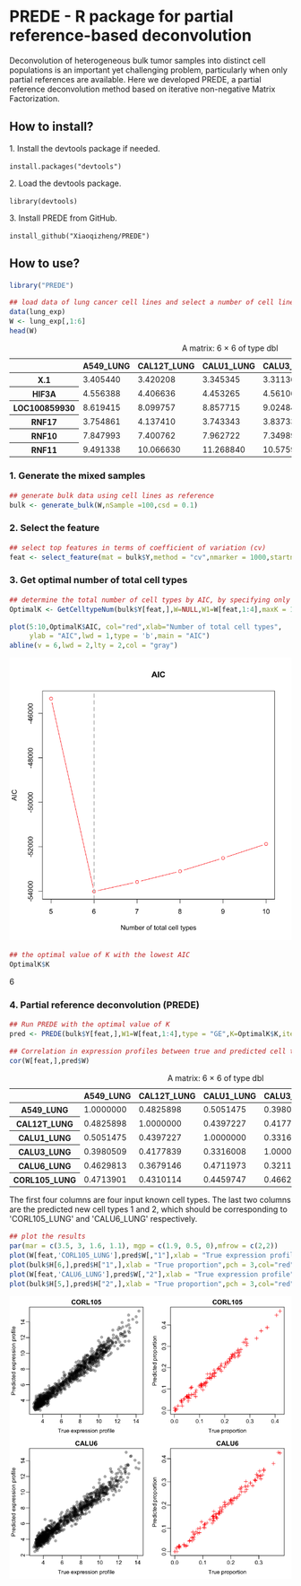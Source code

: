 
# PREDE - R package for partial reference-based deconvolution

   Deconvolution of heterogeneous bulk tumor samples into distinct cell populations is an important yet challenging problem, particularly when only partial references are available. Here we developed PREDE, a partial reference deconvolution method based on iterative non-negative Matrix Factorization.

<h2>How to install?</h2>
1. Install the devtools package if needed.
<p><code>install.packages("devtools")</code> </p>
2. Load the devtools package.
<p><code>library(devtools)</code> </p>
3. Install PREDE from GitHub. 
<p><code>install_github("Xiaoqizheng/PREDE")</code> 

<h2>How to use?</h2>

```R
library("PREDE")
```


```R
## load data of lung cancer cell lines and select a number of cell lines as references
data(lung_exp)
W <- lung_exp[,1:6]
head(W)
```


<table>
<caption>A matrix: 6 × 6 of type dbl</caption>
<thead>
	<tr><th></th><th scope=col>A549_LUNG</th><th scope=col>CAL12T_LUNG</th><th scope=col>CALU1_LUNG</th><th scope=col>CALU3_LUNG</th><th scope=col>CALU6_LUNG</th><th scope=col>CORL105_LUNG</th></tr>
</thead>
<tbody>
	<tr><th scope=row>X.1</th><td>3.405440</td><td> 3.420208</td><td> 3.345345</td><td> 3.311364</td><td>3.536505</td><td>3.390355</td></tr>
	<tr><th scope=row>HIF3A</th><td>4.556388</td><td> 4.406636</td><td> 4.453265</td><td> 4.561066</td><td>4.607109</td><td>4.140054</td></tr>
	<tr><th scope=row>LOC100859930</th><td>8.619415</td><td> 8.099757</td><td> 8.857715</td><td> 9.024848</td><td>7.891162</td><td>8.416764</td></tr>
	<tr><th scope=row>RNF17</th><td>3.754861</td><td> 4.137410</td><td> 3.743343</td><td> 3.837331</td><td>3.903201</td><td>3.732548</td></tr>
	<tr><th scope=row>RNF10</th><td>7.847993</td><td> 7.400762</td><td> 7.962722</td><td> 7.349897</td><td>7.082205</td><td>8.037870</td></tr>
	<tr><th scope=row>RNF11</th><td>9.491338</td><td>10.066630</td><td>11.268840</td><td>10.575960</td><td>9.322282</td><td>9.839499</td></tr>
</tbody>
</table>



### 1. Generate the mixed samples


```R
## generate bulk data using cell lines as reference
bulk <- generate_bulk(W,nSample =100,csd = 0.1)
```

### 2. Select the feature


```R
## select top features in terms of coefficient of variation (cv) 
feat <- select_feature(mat = bulk$Y,method = "cv",nmarker = 1000,startn = 0)
```


### 3. Get optimal number of total cell types


```R
## determine the total number of cell types by AIC, by specifying only partial reference W1
OptimalK <- GetCelltypeNum(bulk$Y[feat,],W=NULL,W1=W[feat,1:4],maxK = 10)
```


```R
plot(5:10,OptimalK$AIC, col="red",xlab="Number of total cell types",
     ylab = "AIC",lwd = 1,type = 'b',main = "AIC")
abline(v = 6,lwd = 2,lty = 2,col = "gray")
```


![png](output_11_0.png)



```R
## the optimal value of K with the lowest AIC 
OptimalK$K
```


6


### 4. Partial reference deconvolution (PREDE)


```R
## Run PREDE with the optimal value of K
pred <- PREDE(bulk$Y[feat,],W1=W[feat,1:4],type = "GE",K=OptimalK$K,iters = 100,rssDiffStop=1e-5)
```


```R
## Correlation in expression profiles between true and predicted cell types 
cor(W[feat,],pred$W)
```


<table>
<caption>A matrix: 6 × 6 of type dbl</caption>
<thead>
	<tr><th></th><th scope=col>A549_LUNG</th><th scope=col>CAL12T_LUNG</th><th scope=col>CALU1_LUNG</th><th scope=col>CALU3_LUNG</th><th scope=col>1</th><th scope=col>2</th></tr>
</thead>
<tbody>
	<tr><th scope=row>A549_LUNG</th><td>1.0000000</td><td>0.4825898</td><td>0.5051475</td><td>0.3980509</td><td>0.5051503</td><td>0.4728361</td></tr>
	<tr><th scope=row>CAL12T_LUNG</th><td>0.4825898</td><td>1.0000000</td><td>0.4397227</td><td>0.4177839</td><td>0.4113773</td><td>0.4300118</td></tr>
	<tr><th scope=row>CALU1_LUNG</th><td>0.5051475</td><td>0.4397227</td><td>1.0000000</td><td>0.3316008</td><td>0.4598158</td><td>0.4616742</td></tr>
	<tr><th scope=row>CALU3_LUNG</th><td>0.3980509</td><td>0.4177839</td><td>0.3316008</td><td>1.0000000</td><td>0.4546228</td><td>0.3661860</td></tr>
	<tr><th scope=row>CALU6_LUNG</th><td>0.4629813</td><td>0.3679146</td><td>0.4711973</td><td>0.3211006</td><td>0.3435376</td><td>0.9795787</td></tr>
	<tr><th scope=row>CORL105_LUNG</th><td>0.4713901</td><td>0.4310114</td><td>0.4459747</td><td>0.4662530</td><td>0.9827597</td><td>0.3207378</td></tr>
</tbody>
</table>



 The first four columns are four input known cell types. The last two columns are the predicted new cell types 1 and 2, which should be corresponding to 'CORL105_LUNG' and 'CALU6_LUNG' respectively. 


```R
## plot the results
par(mar = c(3.5, 3, 1.6, 1.1), mgp = c(1.9, 0.5, 0),mfrow = c(2,2))
plot(W[feat,'CORL105_LUNG'],pred$W[,"1"],xlab = "True expression profile",pch = 19,col="#00000050",ylab = "Predicted expression profile",main = "CORL105")
plot(bulk$H[6,],pred$H["1",],xlab = "True proportion",pch = 3,col="red",ylab = "Predicted proportion",main = "CORL105")
plot(W[feat,'CALU6_LUNG'],pred$W[,"2"],xlab = "True expression profile",pch = 19,col="#00000050",ylab = "Predicted expression profile",main = "CALU6")
plot(bulk$H[5,],pred$H["2",],xlab = "True proportion",pch = 3,col="red",ylab = "Predicted proportion",main = "CALU6")
```


![png](output_17_0.png)


